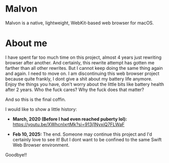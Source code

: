 # Malvon
Malvon is a native, lightweight, WebKit-based web browser for macOS.

# About me
I have spent far too much time on this project, almost 4 years just rewriting browser after another. And certainly, this rewrite attempt has gotten me farther than all other rewrites. But I cannot keep doing the same thing again and again. I need to move on. I am discontinuing this web browser project because quite frankly, I dont give a shit about my battery life anymore. Enjoy the things you have, don't worry about the little bits like battery health after 2 years. Who the fuck cares? Why the fuck does that matter?

And so this is the final coffin.

I would like to show a little history:
- **March, 2020 (Before I had even reached puberty lol):** https://youtu.be/XWhcnIxrtMk?si=913j1NyxiQ7FLWaF

- **Feb 10, 2025:** The end. Someone may continue this project and I'd certainly love to see it! But I dont want to be confined to the same Swift Web Browser environment. 

Goodbye!!